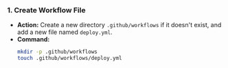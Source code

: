 ### 1. Create Workflow File

*   **Action:** Create a new directory `.github/workflows` if it doesn't exist, and add a new file named `deploy.yml`.
*   **Command:**
    ```bash
    mkdir -p .github/workflows
    touch .github/workflows/deploy.yml
    ```